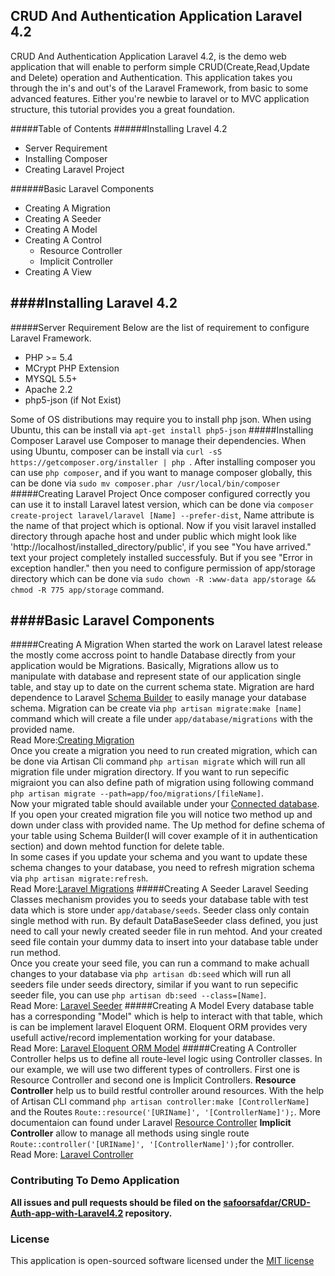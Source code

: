## CRUD And Authentication Application Laravel 4.2

CRUD And Authentication Application Laravel 4.2, is the demo web application that will enable to perform simple CRUD(Create,Read,Update and Delete) operation and Authentication. This application takes you through the in's and out's of the Laravel Framework, from basic to some advanced features. Either you're newbie to laravel or to MVC application structure, this tutorial provides you a great foundation.

#####Table of Contents
######Installing Lravel 4.2
- Server Requirement
- Installing Composer
- Creating Laravel Project

######Basic Laravel Components
- Creating A Migration
- Creating A Seeder
- Creating A Model
- Creating A Control
    * Resource Controller
    * Implicit Controller
- Creating A View

####Installing Laravel 4.2
---
#####Server Requirement
Below are the list of requirement to configure Laravel Framework.
- PHP >= 5.4
- MCrypt PHP Extension
- MYSQL 5.5+ 
- Apache 2.2
- php5-json (if Not Exist)

Some of OS distributions may require you to install php json. When using Ubuntu, this can be install via `` apt-get install php5-json ``
#####Installing Composer
Laravel use Composer to manage their dependencies. When using Ubuntu, composer can be install via ``curl -sS https://getcomposer.org/installer | php ``. After installing composer you can use  `php composer`, and if you want to manage composer globally, this can be done via ``sudo mv composer.phar /usr/local/bin/composer``
#####Creating Laravel Project
Once composer configured correctly you can use it to install Laravel latest version, which can be done via `composer create-project laravel/laravel [Name] --prefer-dist`, Name attribute is the name of that project which is optional. Now if you visit laravel installed directory through apache host and under public which might look like 'http://localhost/installed_directory/public', if you see "You have arrived." text your project completely installed successfuly. But if you see "Error in exception handler." then you need to configure permission of app/storage directory which can be done via ``sudo chown -R :www-data app/storage && chmod -R 775 app/storage`` command.

####Basic Laravel Components
---
#####Creating A Migration
When started the work on Laravel latest release the mostly come accross point to handle Database directly from your application would be Migrations. Basically, Migrations allow us to manipulate with database and represent state of our application single table, and stay up to date on the current schema state. Migration are hard dependence to Laravel [Schema Builder](http://laravel.com/docs/schema) to easily manage your database schema.
Migration can be create via ``php artisan migrate:make [name]`` command which will create a file under ``app/database/migrations`` with the provided name.
<br>
Read More:[Creating Migration](http://laravel.com/docs/4.2/migrations#creating-migrations)
<br>Once you create a migration you need to run created migration, which can be done via Artisan Cli command ``php artisan migrate`` which will run all migration file under migration directory. If you want to run sepecific migraiont you can also define path of migration using following command ``php artisan migrate --path=app/foo/migrations/[fileName]``.
<br>Now your migrated table should available under your [Connected database](#). If you open your created migration file you will notice two method up and down under class with provided name. The Up method for define schema of your table using Schema Builder(I will cover example of it in authentication section) and down mehtod function for delete table.
<br>In some cases if you update your schema and you want to update these schema changes to your database, you need to refresh migration schema via ``php artisan migrate:refresh``.
<br>Read More:[Laravel Migrations](http://laravel.com/docs/4.2/migrations#introduction)
#####Creating A Seeder
Laravel Seeding Classes mechanism provides you to seeds your database table with test data which is store under ``app/database/seeds``. Seeder class only contain single method with run. By default DataBaseSeeder class defined, you just need to call your newly created seeder file in run mehtod. And your created seed file contain your dummy data to insert into your database table under run method.
<br>Once you create your seed file, you can run a command to make achuall changes to your database via ``php artisan db:seed`` which will run all seeders file under seeds directory, similar if you want to run sepecific seeder file, you can use ``php artisan db:seed --class=[Name]``.
<br>Read More: [Laravel Seeder](http://laravel.com/docs/4.2/migrations#database-seeding)
#####Creating A Model
Every database table has a corresponding "Model" which is help to interact with that table, which is can be implement laravel Eloquent ORM. Eloquent ORM provides very usefull active/record implementation working for your database. 
<br>Read More: [Laravel Eloquent ORM Model](http://laravel.com/docs/4.2/eloquent#introduction)
#####Creating A Controller
Controller helps us to define all route-level logic using Controller classes. In our example, we will use two different types of controllers. First one is Resource Controller and second one is Implicit Controllers.
**Resource Controller** help us to build restful controller around resources. With the help of Artisan CLI command ``php artisan controller:make [ControllerName]`` and the Routes ``Route::resource('[URIName]', '[ControllerName]');``.  More documentaion can found under Laravel [Resource Controller](http://laravel.com/docs/4.2/controllers#restful-resource-controllers)
**Implicit Controller** allow to manage all methods using single route `` Route::controller('[URIName]', '[ControllerName]');``for controller.
<br>Read More: [Laravel Controller](http://laravel.com/docs/4.2/controllers#basic-controllers)





### Contributing To Demo Application

**All issues and pull requests should be filed on the [safoorsafdar/CRUD-Auth-app-with-Laravel4.2](https://github.com/safoorsafdar/CRUD-Auth-app-with-Laravel4.2) repository.**

### License

This application is open-sourced software licensed under the [MIT license](http://opensource.org/licenses/MIT)


